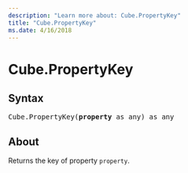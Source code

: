 ```yaml
---
description: "Learn more about: Cube.PropertyKey"
title: "Cube.PropertyKey"
ms.date: 4/16/2018
---
```

# Cube.PropertyKey

## Syntax

<pre>
Cube.PropertyKey(<b>property</b> as any) as any
</pre>

## About
Returns the key of property `property`.

